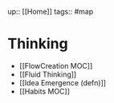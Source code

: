 up:: [[Home]]
tags:: #map 

# Thinking

- [[FlowCreation MOC]]
- [[Fluid Thinking]]
- [[Idea Emergence (defn)]]
- [[Habits MOC]]


